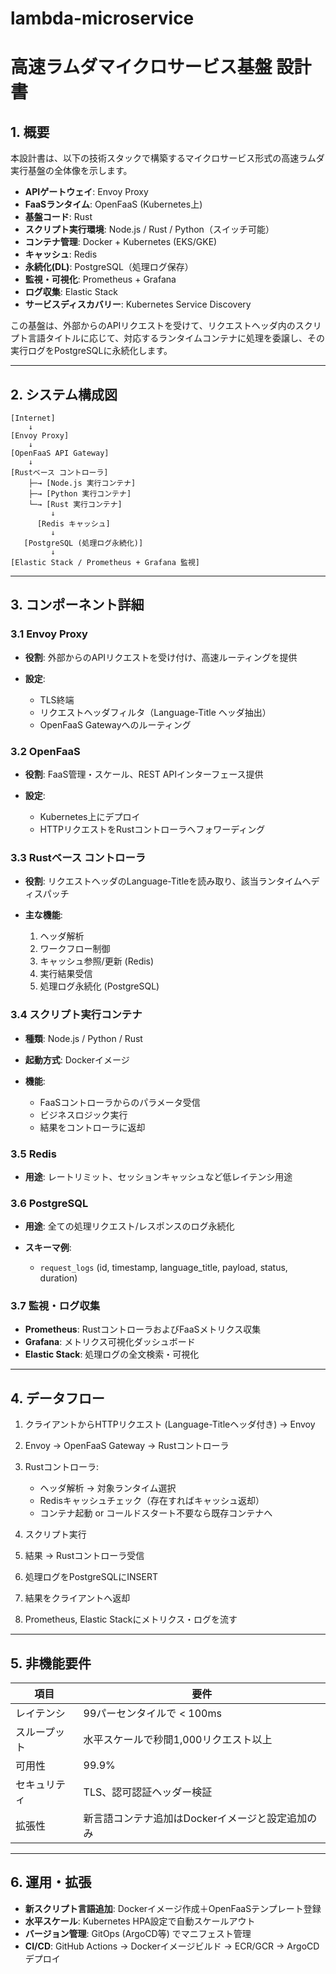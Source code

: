 # lambda-microservice
# 高速ラムダマイクロサービス基盤 設計書

## 1. 概要

本設計書は、以下の技術スタックで構築するマイクロサービス形式の高速ラムダ実行基盤の全体像を示します。

* **APIゲートウェイ**: Envoy Proxy
* **FaaSランタイム**: OpenFaaS (Kubernetes上)
* **基盤コード**: Rust
* **スクリプト実行環境**: Node.js / Rust / Python（スイッチ可能）
* **コンテナ管理**: Docker + Kubernetes (EKS/GKE)
* **キャッシュ**: Redis
* **永続化(DL)**: PostgreSQL（処理ログ保存）
* **監視・可視化**: Prometheus + Grafana
* **ログ収集**: Elastic Stack
* **サービスディスカバリー**: Kubernetes Service Discovery

この基盤は、外部からのAPIリクエストを受けて、リクエストヘッダ内のスクリプト言語タイトルに応じて、対応するランタイムコンテナに処理を委譲し、その実行ログをPostgreSQLに永続化します。

---

## 2. システム構成図

```plaintext
[Internet]
    ↓
[Envoy Proxy]
    ↓
[OpenFaaS API Gateway]
    ↓
[Rustベース コントローラ]
    ├─→ [Node.js 実行コンテナ]
    ├─→ [Python 実行コンテナ]
    └─→ [Rust 実行コンテナ]
         ↓
      [Redis キャッシュ]
         ↓
   [PostgreSQL (処理ログ永続化)]
         ↓
[Elastic Stack / Prometheus + Grafana 監視]
```

---

## 3. コンポーネント詳細

### 3.1 Envoy Proxy

* **役割**: 外部からのAPIリクエストを受け付け、高速ルーティングを提供
* **設定**:

  * TLS終端
  * リクエストヘッダフィルタ（Language-Title ヘッダ抽出）
  * OpenFaaS Gatewayへのルーティング

### 3.2 OpenFaaS

* **役割**: FaaS管理・スケール、REST APIインターフェース提供
* **設定**:

  * Kubernetes上にデプロイ
  * HTTPリクエストをRustコントローラへフォワーディング

### 3.3 Rustベース コントローラ

* **役割**: リクエストヘッダのLanguage-Titleを読み取り、該当ランタイムへディスパッチ
* **主な機能**:

  1. ヘッダ解析
  2. ワークフロー制御
  3. キャッシュ参照/更新 (Redis)
  4. 実行結果受信
  5. 処理ログ永続化 (PostgreSQL)

### 3.4 スクリプト実行コンテナ

* **種類**: Node.js / Python / Rust
* **起動方式**: Dockerイメージ
* **機能**:

  * FaaSコントローラからのパラメータ受信
  * ビジネスロジック実行
  * 結果をコントローラに返却

### 3.5 Redis

* **用途**: レートリミット、セッションキャッシュなど低レイテンシ用途

### 3.6 PostgreSQL

* **用途**: 全ての処理リクエスト/レスポンスのログ永続化
* **スキーマ例**:

  * `request_logs` (id, timestamp, language\_title, payload, status, duration)

### 3.7 監視・ログ収集

* **Prometheus**: RustコントローラおよびFaaSメトリクス収集
* **Grafana**: メトリクス可視化ダッシュボード
* **Elastic Stack**: 処理ログの全文検索・可視化

---

## 4. データフロー

1. クライアントからHTTPリクエスト (Language-Titleヘッダ付き) → Envoy
2. Envoy → OpenFaaS Gateway → Rustコントローラ
3. Rustコントローラ:

   * ヘッダ解析 → 対象ランタイム選択
   * Redisキャッシュチェック（存在すればキャッシュ返却）
   * コンテナ起動 or コールドスタート不要なら既存コンテナへ
4. スクリプト実行
5. 結果 → Rustコントローラ受信
6. 処理ログをPostgreSQLにINSERT
7. 結果をクライアントへ返却
8. Prometheus, Elastic Stackにメトリクス・ログを流す

---

## 5. 非機能要件

| 項目     | 要件                          |
| ------ | --------------------------- |
| レイテンシ  | 99パーセンタイルで < 100ms          |
| スループット | 水平スケールで秒間1,000リクエスト以上       |
| 可用性    | 99.9%                       |
| セキュリティ | TLS、認可認証ヘッダー検証              |
| 拡張性    | 新言語コンテナ追加はDockerイメージと設定追加のみ |

---

## 6. 運用・拡張

* **新スクリプト言語追加**: Dockerイメージ作成＋OpenFaaSテンプレート登録
* **水平スケール**: Kubernetes HPA設定で自動スケールアウト
* **バージョン管理**: GitOps (ArgoCD等) でマニフェスト管理
* **CI/CD**: GitHub Actions → Dockerイメージビルド → ECR/GCR → ArgoCDデプロイ


